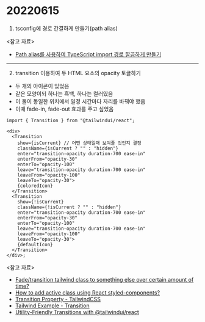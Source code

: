# 20220615

1. tsconfig에 경로 간결하게 만들기(path alias)

<참고 자료>

- [Path alias를 사용하여 TypeScript import 경로 깔끔하게 만들기](https://blog.doitreviews.com/development/2020-03-04-using-path-alias-in-typescript/)

---

2. transition 이용하여 두 HTML 요소의 opacity 토글하기

- 두 개의 아이콘이 있었음
- 같은 모양이되 하나는 흑백, 하나는 컬러였음
- 이 둘이 동일한 위치에서 일정 시간마다 자리를 바꿔야 했음
- 이때 fade-in, fade-out 효과를 주고 싶었음

```tsx
import { Transition } from "@tailwindui/react";

<div>
  <Transition
    show={isCurrent} // 어떤 상태일때 보여줄 것인지 결정
    className={isCurrent ? "" : "hidden"}
    enter="transition-opacity duration-700 ease-in"
    enterFrom="opacity-30"
    enterTo="opacity-100"
    leave="transition-opacity duration-700 ease-in"
    leaveFrom="opacity-100"
    leaveTo="opacity-30">
    {coloredIcon}
  </Transition>
  <Transition
    show={!isCurrent}
    className={!isCurrent ? "" : "hidden"}
    enter="transition-opacity duration-700 ease-in"
    enterFrom="opacity-30"
    enterTo="opacity-100"
    leave="transition-opacity duration-700 ease-in"
    leaveFrom="opacity-100"
    leaveTo="opacity-30">
    {defaultIcon}
  </Transition>
</div>;
```

<참고 자료>

- [Fade/transition tailwind class to something else over certain amount of time?](https://stackoverflow.com/questions/68306441/fade-transition-tailwind-class-to-something-else-over-certain-amount-of-time)
- [How to add active class using React styled-components?](https://thewebdev.info/2021/11/12/how-to-add-active-class-using-react-styled-components/)
- [Transition Property - TailwindCSS](https://tailwindcss.com/docs/transition-property)
- [Tailwind Example - Transition](https://codepen.io/deadcoder0904/pen/JjogmjZ?editors=1000)
- [Utility-Friendly Transitions with @tailwindui/react](https://tailwindcss.com/blog/utility-friendly-transitions-with-tailwindui-react)
